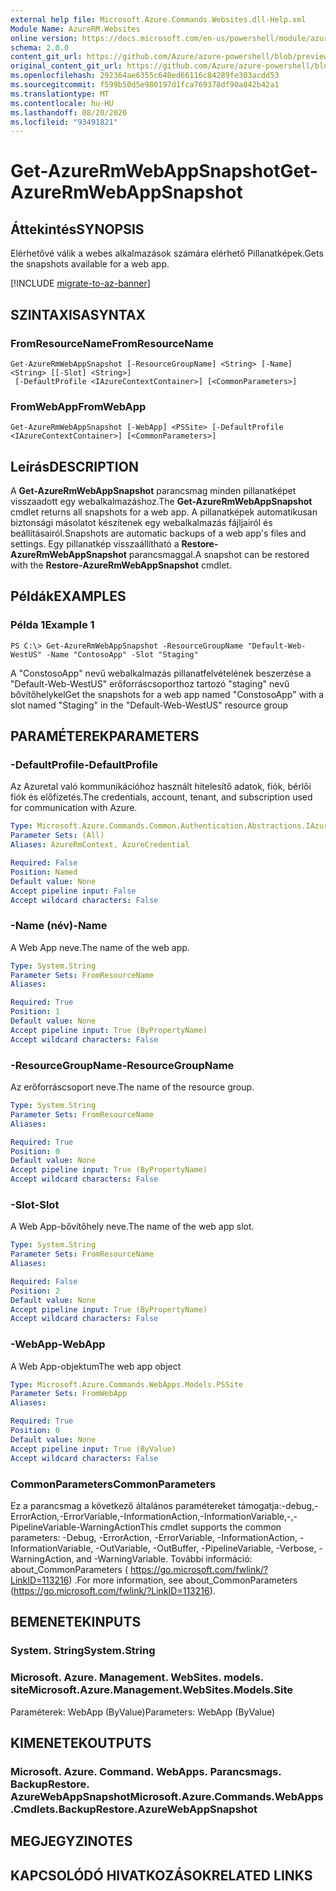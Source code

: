 ```yaml
---
external help file: Microsoft.Azure.Commands.Websites.dll-Help.xml
Module Name: AzureRM.Websites
online version: https://docs.microsoft.com/en-us/powershell/module/azurerm.websites/get-azurermwebappsnapshot
schema: 2.0.0
content_git_url: https://github.com/Azure/azure-powershell/blob/preview/src/ResourceManager/Websites/Commands.Websites/help/Get-AzureRmWebAppSnapshot.md
original_content_git_url: https://github.com/Azure/azure-powershell/blob/preview/src/ResourceManager/Websites/Commands.Websites/help/Get-AzureRmWebAppSnapshot.md
ms.openlocfilehash: 292364ae6355c640ed66116c84289fe303acdd53
ms.sourcegitcommit: f599b50d5e980197d1fca769378df90a842b42a1
ms.translationtype: MT
ms.contentlocale: hu-HU
ms.lasthandoff: 08/20/2020
ms.locfileid: "93491821"
---
```

# <span data-ttu-id="b7c03-101">Get-AzureRmWebAppSnapshot</span><span class="sxs-lookup"><span data-stu-id="b7c03-101">Get-AzureRmWebAppSnapshot</span></span>

## <span data-ttu-id="b7c03-102">Áttekintés</span><span class="sxs-lookup"><span data-stu-id="b7c03-102">SYNOPSIS</span></span>
<span data-ttu-id="b7c03-103">Elérhetővé válik a webes alkalmazások számára elérhető Pillanatképek.</span><span class="sxs-lookup"><span data-stu-id="b7c03-103">Gets the snapshots available for a web app.</span></span>

[!INCLUDE [migrate-to-az-banner](../../includes/migrate-to-az-banner.md)]

## <span data-ttu-id="b7c03-104">SZINTAXISA</span><span class="sxs-lookup"><span data-stu-id="b7c03-104">SYNTAX</span></span>

### <span data-ttu-id="b7c03-105">FromResourceName</span><span class="sxs-lookup"><span data-stu-id="b7c03-105">FromResourceName</span></span>
```
Get-AzureRmWebAppSnapshot [-ResourceGroupName] <String> [-Name] <String> [[-Slot] <String>]
 [-DefaultProfile <IAzureContextContainer>] [<CommonParameters>]
```

### <span data-ttu-id="b7c03-106">FromWebApp</span><span class="sxs-lookup"><span data-stu-id="b7c03-106">FromWebApp</span></span>
```
Get-AzureRmWebAppSnapshot [-WebApp] <PSSite> [-DefaultProfile <IAzureContextContainer>] [<CommonParameters>]
```

## <span data-ttu-id="b7c03-107">Leírás</span><span class="sxs-lookup"><span data-stu-id="b7c03-107">DESCRIPTION</span></span>
<span data-ttu-id="b7c03-108">A **Get-AzureRmWebAppSnapshot** parancsmag minden pillanatképet visszaadott egy webalkalmazáshoz.</span><span class="sxs-lookup"><span data-stu-id="b7c03-108">The **Get-AzureRmWebAppSnapshot** cmdlet returns all snapshots for a web app.</span></span> <span data-ttu-id="b7c03-109">A pillanatképek automatikusan biztonsági másolatot készítenek egy webalkalmazás fájljairól és beállításairól.</span><span class="sxs-lookup"><span data-stu-id="b7c03-109">Snapshots are automatic backups of a web app's files and settings.</span></span> <span data-ttu-id="b7c03-110">Egy pillanatkép visszaállítható a **Restore-AzureRmWebAppSnapshot** parancsmaggal.</span><span class="sxs-lookup"><span data-stu-id="b7c03-110">A snapshot can be restored with the **Restore-AzureRmWebAppSnapshot** cmdlet.</span></span>

## <span data-ttu-id="b7c03-111">Példák</span><span class="sxs-lookup"><span data-stu-id="b7c03-111">EXAMPLES</span></span>

### <span data-ttu-id="b7c03-112">Példa 1</span><span class="sxs-lookup"><span data-stu-id="b7c03-112">Example 1</span></span>
```
PS C:\> Get-AzureRmWebAppSnapshot -ResourceGroupName "Default-Web-WestUS" -Name "ContosoApp" -Slot "Staging"
```

<span data-ttu-id="b7c03-113">A "ConstosoApp" nevű webalkalmazás pillanatfelvételének beszerzése a "Default-Web-WestUS" erőforráscsoporthoz tartozó "staging" nevű bővítőhelykel</span><span class="sxs-lookup"><span data-stu-id="b7c03-113">Get the snapshots for a web app named "ConstosoApp" with a slot named "Staging" in the "Default-Web-WestUS" resource group</span></span>

## <span data-ttu-id="b7c03-114">PARAMÉTEREK</span><span class="sxs-lookup"><span data-stu-id="b7c03-114">PARAMETERS</span></span>

### <span data-ttu-id="b7c03-115">-DefaultProfile</span><span class="sxs-lookup"><span data-stu-id="b7c03-115">-DefaultProfile</span></span>
<span data-ttu-id="b7c03-116">Az Azuretal való kommunikációhoz használt hitelesítő adatok, fiók, bérlői fiók és előfizetés.</span><span class="sxs-lookup"><span data-stu-id="b7c03-116">The credentials, account, tenant, and subscription used for communication with Azure.</span></span>

```yaml
Type: Microsoft.Azure.Commands.Common.Authentication.Abstractions.IAzureContextContainer
Parameter Sets: (All)
Aliases: AzureRmContext, AzureCredential

Required: False
Position: Named
Default value: None
Accept pipeline input: False
Accept wildcard characters: False
```

### <span data-ttu-id="b7c03-117">-Name (név)</span><span class="sxs-lookup"><span data-stu-id="b7c03-117">-Name</span></span>
<span data-ttu-id="b7c03-118">A Web App neve.</span><span class="sxs-lookup"><span data-stu-id="b7c03-118">The name of the web app.</span></span>

```yaml
Type: System.String
Parameter Sets: FromResourceName
Aliases:

Required: True
Position: 1
Default value: None
Accept pipeline input: True (ByPropertyName)
Accept wildcard characters: False
```

### <span data-ttu-id="b7c03-119">-ResourceGroupName</span><span class="sxs-lookup"><span data-stu-id="b7c03-119">-ResourceGroupName</span></span>
<span data-ttu-id="b7c03-120">Az erőforráscsoport neve.</span><span class="sxs-lookup"><span data-stu-id="b7c03-120">The name of the resource group.</span></span>

```yaml
Type: System.String
Parameter Sets: FromResourceName
Aliases:

Required: True
Position: 0
Default value: None
Accept pipeline input: True (ByPropertyName)
Accept wildcard characters: False
```

### <span data-ttu-id="b7c03-121">-Slot</span><span class="sxs-lookup"><span data-stu-id="b7c03-121">-Slot</span></span>
<span data-ttu-id="b7c03-122">A Web App-bővítőhely neve.</span><span class="sxs-lookup"><span data-stu-id="b7c03-122">The name of the web app slot.</span></span>

```yaml
Type: System.String
Parameter Sets: FromResourceName
Aliases:

Required: False
Position: 2
Default value: None
Accept pipeline input: True (ByPropertyName)
Accept wildcard characters: False
```

### <span data-ttu-id="b7c03-123">-WebApp</span><span class="sxs-lookup"><span data-stu-id="b7c03-123">-WebApp</span></span>
<span data-ttu-id="b7c03-124">A Web App-objektum</span><span class="sxs-lookup"><span data-stu-id="b7c03-124">The web app object</span></span>

```yaml
Type: Microsoft.Azure.Commands.WebApps.Models.PSSite
Parameter Sets: FromWebApp
Aliases:

Required: True
Position: 0
Default value: None
Accept pipeline input: True (ByValue)
Accept wildcard characters: False
```

### <span data-ttu-id="b7c03-125">CommonParameters</span><span class="sxs-lookup"><span data-stu-id="b7c03-125">CommonParameters</span></span>
<span data-ttu-id="b7c03-126">Ez a parancsmag a következő általános paramétereket támogatja:-debug,-ErrorAction,-ErrorVariable,-InformationAction,-InformationVariable,-,-PipelineVariable-WarningAction</span><span class="sxs-lookup"><span data-stu-id="b7c03-126">This cmdlet supports the common parameters: -Debug, -ErrorAction, -ErrorVariable, -InformationAction, -InformationVariable, -OutVariable, -OutBuffer, -PipelineVariable, -Verbose, -WarningAction, and -WarningVariable.</span></span> <span data-ttu-id="b7c03-127">További információ: about_CommonParameters ( https://go.microsoft.com/fwlink/?LinkID=113216) .</span><span class="sxs-lookup"><span data-stu-id="b7c03-127">For more information, see about_CommonParameters (https://go.microsoft.com/fwlink/?LinkID=113216).</span></span>

## <span data-ttu-id="b7c03-128">BEMENETEK</span><span class="sxs-lookup"><span data-stu-id="b7c03-128">INPUTS</span></span>

### <span data-ttu-id="b7c03-129">System. String</span><span class="sxs-lookup"><span data-stu-id="b7c03-129">System.String</span></span>

### <span data-ttu-id="b7c03-130">Microsoft. Azure. Management. WebSites. models. site</span><span class="sxs-lookup"><span data-stu-id="b7c03-130">Microsoft.Azure.Management.WebSites.Models.Site</span></span>
<span data-ttu-id="b7c03-131">Paraméterek: WebApp (ByValue)</span><span class="sxs-lookup"><span data-stu-id="b7c03-131">Parameters: WebApp (ByValue)</span></span>

## <span data-ttu-id="b7c03-132">KIMENETEK</span><span class="sxs-lookup"><span data-stu-id="b7c03-132">OUTPUTS</span></span>

### <span data-ttu-id="b7c03-133">Microsoft. Azure. Command. WebApps. Parancsmags. BackupRestore. AzureWebAppSnapshot</span><span class="sxs-lookup"><span data-stu-id="b7c03-133">Microsoft.Azure.Commands.WebApps.Cmdlets.BackupRestore.AzureWebAppSnapshot</span></span>

## <span data-ttu-id="b7c03-134">MEGJEGYZI</span><span class="sxs-lookup"><span data-stu-id="b7c03-134">NOTES</span></span>

## <span data-ttu-id="b7c03-135">KAPCSOLÓDÓ HIVATKOZÁSOK</span><span class="sxs-lookup"><span data-stu-id="b7c03-135">RELATED LINKS</span></span>
